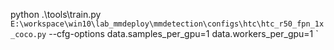 python .\tools\train.py `
E:\workspace\win10\lab_mmdeploy\mmdetection\configs\htc\htc_r50_fpn_1x_coco.py `
--cfg-options data.samples_per_gpu=1 data.workers_per_gpu=1 `
